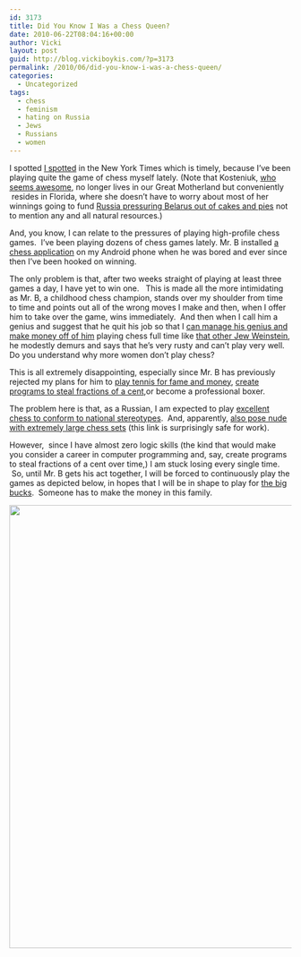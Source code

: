 ```yaml
---
id: 3173
title: Did You Know I Was a Chess Queen?
date: 2010-06-22T08:04:16+00:00
author: Vicki
layout: post
guid: http://blog.vickiboykis.com/?p=3173
permalink: /2010/06/did-you-know-i-was-a-chess-queen/
categories:
  - Uncategorized
tags:
  - chess
  - feminism
  - hating on Russia
  - Jews
  - Russians
  - women
---
```

I spotted [I spotted](http://gambit.blogs.nytimes.com/2010/06/21/nice-view-how-about-a-game-of-chess/) in the New York Times which is timely, because I&#8217;ve been playing quite the game of chess myself lately. (Note that Kosteniuk, [who seems awesome](http://www.chessblog.com/2010/05/kosteniuk-cori-chess-match-in-machu.html), no longer lives in our Great Motherland but conveniently  resides in Florida, where she doesn&#8217;t have to worry about most of her winnings going to fund [Russia pressuring Belarus out of cakes and pies](http://www.robertamsterdam.com/2010/06/energy_blast_-_june_22_2010.htm) not to mention any and all natural resources.)

And, you know, I can relate to the pressures of playing high-profile chess games.  I&#8217;ve been playing dozens of chess games lately. Mr. B installed [a chess application](http://en.androidwiki.com/wiki/Chess_for_Android) on my Android phone when he was bored and ever since then I&#8217;ve been hooked on winning.

The only problem is that, after two weeks straight of playing at least three games a day, I have yet to win one.   This is made all the more intimidating as Mr. B, a childhood chess champion, stands over my shoulder from time to time and points out all of the wrong moves I make and then, when I offer him to take over the game, wins immediately.  And then when I call him a genius and suggest that he quit his job so that I [can manage his genius and make money off of him](http://www.chesstour.com/wo10.htm) playing chess full time like [that other Jew Weinstein](http://en.wikipedia.org/wiki/Garry_Kasparov), he modestly demurs and says that he&#8217;s very rusty and can&#8217;t play very well. Do you understand why more women don&#8217;t play chess?

This is all extremely disappointing, especially since Mr. B has previously rejected my plans for him to [play tennis for fame and money](http://wiki.answers.com/Q/Federer_net_worth), [create programs to steal fractions of a cent](http://www.imdb.com/title/tt0151804/quotes?qt0996772),or become a professional boxer.

The problem here is that, as a Russian, I am expected to play [excellent chess to conform to national stereotypes](http://www.nytimes.com/2005/11/27/fashion/sundaystyles/27CHESS.html).  And, apparently, [also pose nude with extremely large chess sets](http://russianwomen.wordpress.com/2010/03/18/another-beautiful-chess-grandmaster-from-belarus/) (this link is surprisingly safe for work).

However,  since I have almost zero logic skills (the kind that would make you consider a career in computer programming and, say, create programs to steal fractions of a cent over time,) I am stuck losing every single time.  So, until Mr. B gets his act together, I will be forced to continuously play the games as depicted below, in hopes that I will be in shape to play for [the big bucks](http://www.chesstour.com/wo10.htm).  Someone has to make the money in this family.

[<img class="aligncenter size-full wp-image-3172" title="Page_1" src="http://blog.vickiboykis.com/wp-content/uploads/2010/06/Page_14.jpg" alt="" width="612" height="792" />](http://blog.vickiboykis.com/wp-content/uploads/2010/06/Page_14.jpg)